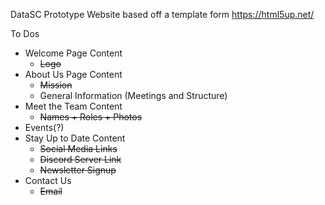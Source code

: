 DataSC Prototype Website based off a template form https://html5up.net/

To Dos
- Welcome Page Content
  - ~~Logo~~ 
- About Us Page Content
  - ~~Mission~~
  - General Information (Meetings and Structure)
- Meet the Team Content
  - ~~Names + Roles + Photos~~
- Events(?)
- Stay Up to Date Content
  - ~~Social Media Links~~
  - ~~Discord Server Link~~
  - ~~Newsletter Signup~~
- Contact Us
  - ~~Email~~
